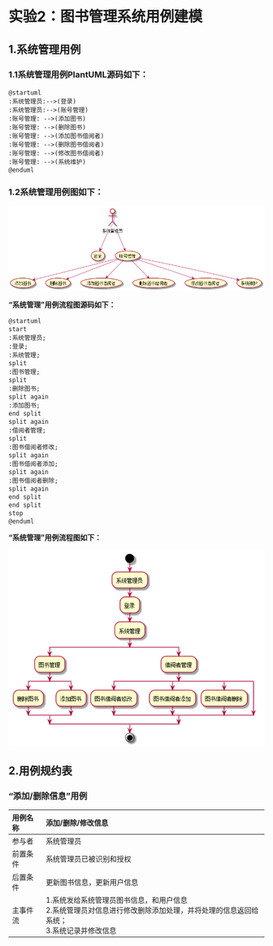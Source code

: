 # 实验2：图书管理系统用例建模
## 1.系统管理用例
### 1.1系统管理用例PlantUML源码如下：
```
@startuml
:系统管理员:-->(登录)
:系统管理员:-->(账号管理)
:账号管理: -->(添加图书)
:账号管理: -->(删除图书)
:账号管理: -->(添加图书借阅者)
:账号管理: -->(删除图书借阅者)
:账号管理: -->(修改图书借阅者)
:账号管理: -->(系统维护)
@enduml
```
### 1.2系统管理用例图如下：

![](./administrator.png)


**“系统管理”用例流程图源码如下：**
``` 
@startuml
start
:系统管理员;
:登录;
:系统管理;
split
:图书管理;
split
:删除图书;
split again
:添加图书;
end split
split again
:借阅者管理;
split
:图书借阅者修改;
split again
:图书借阅者添加;
split again
:图书借阅者删除;
split again
end split
end split
stop
@enduml
```

**“系统管理”用例流程图如下：**

![](./administratorProcess.png)
##    2.用例规约表

### “添加/删除信息”用例
|用例名称|添加/删除/修改信息|
|:------|:---------|
|参与者|系统管理员|
|前置条件 |系统管理员已被识别和授权|
|后置条件 |更新图书信息，更新用户信息|
|主事件流|1.系统发给系统管理员图书信息，和用户信息<br> 2.系统管理员对信息进行修改删除添加处理，并将处理的信息返回给系统；<br> 3.系统记录并修改信息|



